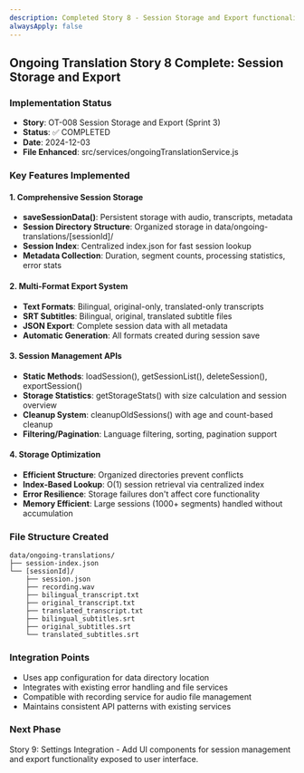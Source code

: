 ```yaml
---
description: Completed Story 8 - Session Storage and Export functionality for ongoing translation feature
alwaysApply: false
---
```


## Ongoing Translation Story 8 Complete: Session Storage and Export

### Implementation Status
- **Story**: OT-008 Session Storage and Export (Sprint 3)
- **Status**: ✅ COMPLETED
- **Date**: 2024-12-03
- **File Enhanced**: src/services/ongoingTranslationService.js

### Key Features Implemented

#### 1. Comprehensive Session Storage
- **saveSessionData()**: Persistent storage with audio, transcripts, metadata
- **Session Directory Structure**: Organized storage in data/ongoing-translations/[sessionId]/
- **Session Index**: Centralized index.json for fast session lookup
- **Metadata Collection**: Duration, segment counts, processing statistics, error stats

#### 2. Multi-Format Export System
- **Text Formats**: Bilingual, original-only, translated-only transcripts
- **SRT Subtitles**: Bilingual, original, translated subtitle files
- **JSON Export**: Complete session data with all metadata
- **Automatic Generation**: All formats created during session save

#### 3. Session Management APIs
- **Static Methods**: loadSession(), getSessionList(), deleteSession(), exportSession()
- **Storage Statistics**: getStorageStats() with size calculation and session overview
- **Cleanup System**: cleanupOldSessions() with age and count-based cleanup
- **Filtering/Pagination**: Language filtering, sorting, pagination support

#### 4. Storage Optimization
- **Efficient Structure**: Organized directories prevent conflicts
- **Index-Based Lookup**: O(1) session retrieval via centralized index
- **Error Resilience**: Storage failures don't affect core functionality
- **Memory Efficient**: Large sessions (1000+ segments) handled without accumulation

### File Structure Created
```
data/ongoing-translations/
├── session-index.json
└── [sessionId]/
    ├── session.json
    ├── recording.wav
    ├── bilingual_transcript.txt
    ├── original_transcript.txt
    ├── translated_transcript.txt
    ├── bilingual_subtitles.srt
    ├── original_subtitles.srt
    └── translated_subtitles.srt
```

### Integration Points
- Uses app configuration for data directory location
- Integrates with existing error handling and file services
- Compatible with recording service for audio file management
- Maintains consistent API patterns with existing services

### Next Phase
Story 9: Settings Integration - Add UI components for session management and export functionality exposed to user interface.